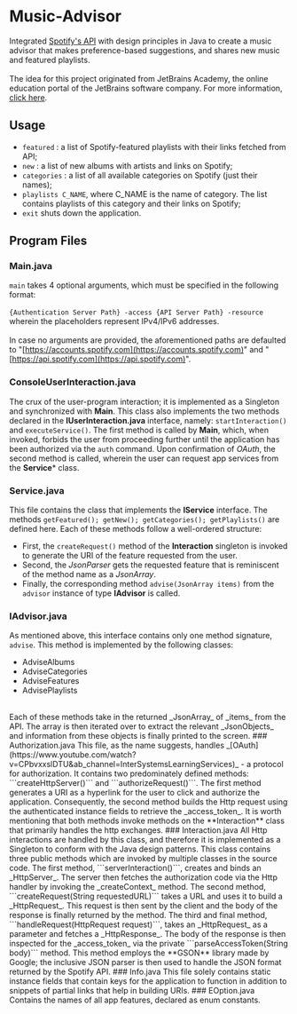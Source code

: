 # Music-Advisor
Integrated [Spotify's API](https://developer.spotify.com/documentation/web-api/) with design principles in Java to create a music advisor that makes preference-based suggestions, and shares new music and featured playlists. 
<br><br>
The idea for this project originated from JetBrains Academy, the online education portal of the JetBrains software company. For more information, [click here](https://hyperskill.org/projects/62).
## Usage
-  ```featured``` : a list of Spotify-featured playlists with their links fetched from API;
-  ```new``` : a list of new albums with artists and links on Spotify;
-  ```categories``` : a list of all available categories on Spotify (just their names);
-  ```playlists C_NAME```, where C_NAME is the name of category. The list contains playlists of this category and their links on Spotify;
-  ```exit``` shuts down the application.
## Program Files
### Main.java
```main``` takes 4 optional arguments, which must be specified in the following format: <br><br>
```{Authentication Server Path} -access {API Server Path} -resource``` wherein the placeholders represent IPv4/IPv6 addresses. <br><br>
In case no arguments are provided, the aforementioned paths are defaulted to "[https://accounts.spotify.com](https://accounts.spotify.com)" and "[https://api.spotify.com](https://api.spotify.com)".
### ConsoleUserInteraction.java
The crux of the user-program interaction; it is implemented as a Singleton and synchronized with **Main**. This class also implements the two methods declared in the **IUserInteraction.java** interface, namely: ```startInteraction()``` and ```executeService()```. The first method is called by **Main**, which, when invoked, forbids the user from proceeding further until the application has been authorized via the ```auth``` command. Upon confirmation of _OAuth_, the second method is called, wherein the user can request app services from the **Service*** class. 
### Service.java
This file contains the class that implements the **IService** interface. The methods ```getFeatured(); getNew(); getCategories(); getPlaylists()``` are defined here. Each of these methods follow a well-ordered structure: 
  - First, the ```createRequest()``` method of the **Interaction** singleton is invoked to generate the URI of the feature requested from the user.
  - Second, the _JsonParser_ gets the requested feature that is reminiscent of the method name as a _JsonArray_.
  - Finally, the corresponding method ```advise(JsonArray items)``` from the ```advisor``` instance of type **IAdvisor** is called. 
### IAdvisor.java
As mentioned above, this interface contains only one method signature, ```advise```. This method is implemented by the following classes:
  - AdviseAlbums
  - AdviseCategories
  - AdviseFeatures
  - AdvisePlaylists
<br>
Each of these methods take in the returned _JsonArray_ of _items_ from the API. The array is then iterated over to extract the relevant _JsonObjects_ and information from these objects is finally printed to the screen.
### Authorization.java
This file, as the name suggests, handles _[OAuth](https://www.youtube.com/watch?v=CPbvxxslDTU&ab_channel=InterSystemsLearningServices)_ - a protocol for authorization. It contains two predominately defined methods: ```createHttpServer()``` and ```authorizeRequest()```. The first method generates a URI as a hyperlink for the user to click and authorize the application. Consequently, the second method builds the Http request using the authenticated instance fields to retrieve the _access_token_. It is worth mentioning that both methods invoke methods on the **Interaction** class that primarily handles the http exchanges.    
### Interaction.java
All Http interactions are handled by this class, and therefore it is implemented as a Singleton to conform with the Java design patterns. This class contains three public methods which are invoked by multiple classes in the source code. The first method, ```serverInteraction()```, creates and binds an _HttpServer_. The server then fetches the authorization code via the Http handler by invoking the _createContext_ method. The second method, ```createRequest(String requestedURL)``` takes a URL and uses it to build a _HttpRequest_. This request is then sent by the client and the body of the response is finally returned by the method. The third and final method, ```handleRequest(HttpRequest request)```, takes an _HttpRequest_ as a parameter and fetches a _HttpResponse_. The body of the response is then inspected for the _access_token_ via the private ```parseAccessToken(String body)``` method. This method employs the **GSON** library made by Google; the inclusive JSON parser is then used to handle the JSON format returned by the Spotify API.
### Info.java
This file solely contains static instance fields that contain keys for the application to function in addition to snippets of partial links that help in building URIs.
### EOption.java
Contains the names of all app features, declared as enum constants.
